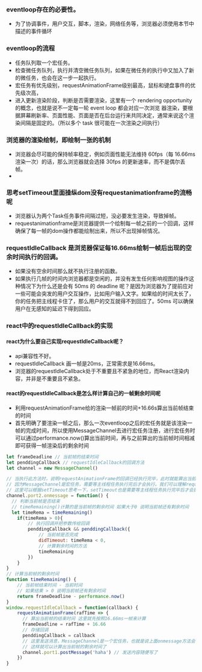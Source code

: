 <style>
  pre {
    overflow-y: auto;
    max-height: 600px;
  }
</style>
### eventloop存在的必要性。
+ 为了协调事件，用户交互，脚本，渲染，网络任务等，浏览器必须使用本节中描述的事件循环

### eventloop的流程
+ 任务队列取一个宏任务。
+ 检查微任务队列，执行并清空微任务队列，如果在微任务的执行中又加入了新的微任务，也会在这一步一起执行。
+ 宏任务有优先级别，requestAnimationFrame级别最高，鼠标和键盘事件的优先级次高，
+ 进入更新渲染阶段，判断是否需要渲染，这里有一个 rendering opportunity 的概念，也就是说不一定每一轮 event loop 都会对应一次浏览 器渲染，要根据屏幕刷新率、页面性能、页面是否在后台运行来共同决定，通常来说这个渲染间隔是固定的。（所以多个 task 很可能在一次渲染之间执行）
### 浏览器的渲染绘制，即绘制一张的机制
+ 浏览器会尽可能的保持帧率稳定，例如页面性能无法维持 60fps（每 16.66ms 渲染一次）的话，那么浏览器就会选择 30fps 的更新速率，而不是偶尔丢帧。
+ 


### 思考setTimeout里面操纵dom没有requestanimationframe的流畅呢
+ 浏览器认为两个Task任务事件间隔过短，没必要发生渲染，导致掉帧。
+ requestanimationframe是浏览器提供一个绘制每一帧之前的一个回调，这样确保了每一帧的dom操作都能绘制出来，所以不出现掉帧情况。
### requestIdleCallback 是浏览器保证每16.66ms绘制一帧后出现的空余时间执行的回调。
+ 如果没有空余时间那么就不执行注册的函数。
+ 如果执行几帧的时间内浏览器都是空闲的，并没有发生任何影响视图的操作这种情况下为什么还是会有 50ms 的 deadline 呢？是因为浏览器为了提前应对一些可能会突发的用户交互操作，比如用户输入文字。如果给的时间太长了，你的任务把主线程卡住了，那么用户的交互就得不到回应了。50ms 可以确保用户在无感知的延迟下得到回应。



### react中的requestIdleCallback的实现
#### react为什么要自己实现requestIdleCallback呢？
+ api兼容性不好。
+ requestIdleCallback 画一帧是20ms，正常需求是16.66ms。
+ 浏览器的requestIdleCallback处于不重要且不紧急的地位，而React渲染内容，并非是不重要且不紧急。


#### react的requestIdleCallback是怎么样计算自己的一帧剩余时间呢
+ 利用requestAnimationFrame给的渲染一帧前的时间+16.66s算出当前帧结束的时间
+ 首先明确了要渲染一帧之后，那么一次eventloop之后的宏任务就是该渲染一帧的完成时间，所以使用MessageChannel去进行宏任务注册，进行宏任务时可以通过performance.now()算出当前时间，再与之前算出的当前帧时间相减即可获得一帧渲染后的剩余时间
```js
let frameDeadline // 当前帧的结束时间
let penddingCallback // requestIdleCallback的回调方法
let channel = new MessageChannel()

// 当执行此方法时，说明requestAnimationFrame的回调已经执行完毕，此时就能算出当前帧的剩余时间了，直接调用timeRemaining()即可。
// 因为MessageChannel是宏任务，需要等主线程任务执行完后才会执行。我们可以理解requestAnimationFrame的回调执行是在当前的主线程中，只有回调执行完毕onmessage这个方法才会执行。
// 这里可以根据setTimeout思考一下，setTimeout也是需要等主线程任务执行完毕后才会执行。
channel.port2.onmessage = function() {
  // 判断当前帧是否结束
  // timeRemaining()计算的是当前帧的剩余时间 如果大于0 说明当前帧还有剩余时间
  let timeRema = timeRemaining()
	if(timeRema > 0){
    	// 执行回调并把参数传给回调
		penddingCallback && penddingCallback({
      		// 当前帧是否完成
      		didTimeout: timeRema < 0,
      		// 计算剩余时间的方法
			timeRemaining
		})
	}
}
// 计算当前帧的剩余时间
function timeRemaining() {
    // 当前帧结束时间 - 当前时间
	// 如果结果 > 0 说明当前帧还有剩余时间
	return frameDeadline - performance.now()
}
window.requestIdleCallback = function(callback) {
	requestAnimationFrame(rafTime => {
      // 算出当前帧的结束时间 这里就先按照16.66ms一帧来计算
      frameDeadline = rafTime + 16.66
      // 存储回调
      penddingCallback = callback
      // 这里发送消息，MessageChannel是一个宏任务，也就是说上面onmessage方法会在当前帧执行完成后才执行
      // 这样就可以计算出当前帧的剩余时间了
      channel.port1.postMessage('haha') // 发送内容随便写了
	})
}
```